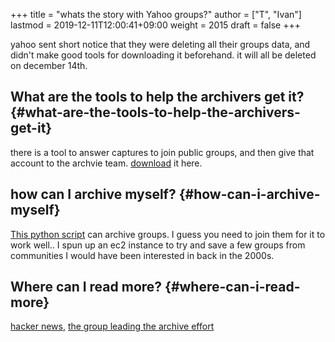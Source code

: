 +++
title = "whats the story with Yahoo groups?"
author = ["T", "Ivan"]
lastmod = 2019-12-11T12:00:41+09:00
weight = 2015
draft = false
+++

yahoo sent short notice that they were deleting all their groups
data, and didn't make good tools for downloading it beforehand.
it will all be deleted on december 14th.


## What are the tools to help the archivers get it? {#what-are-the-tools-to-help-the-archivers-get-it}

there is a tool to answer captures to join public groups, and then
give that account to the archvie team.
[download](https://github.com/davidferguson/yahoogroups-joiner/archive/master.zip) it here.


## how can I archive myself? {#how-can-i-archive-myself}

[This python script](https://github.com/IgnoredAmbience/yahoo-group-archiver) can archive groups. I guess you need to join
them for it to work well.. I spun up an ec2 instance to try and
save a few groups from communities I would have been interested in
back in the 2000s.


## Where can I read more? {#where-can-i-read-more}

[hacker news](https://news.ycombinator.com/item?id=21737696), [the group leading the archive effort](https://modsandmembersblog.wordpress.com/2019/12/08/verizon-yahoo-bad-form/)
